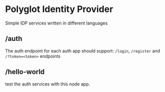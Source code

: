 # Polyglot Identity Provider

Simple IDP services written in different languages

## /auth

The auth endpoint for each auth app should support: `/login`, `/register` and `/?token=<token>` endpoints

## /hello-world
test the auth services with this node app.
